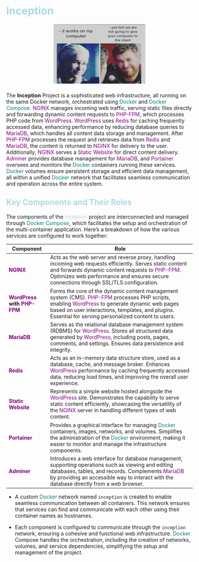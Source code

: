 # <span style="color: lightblue">Inception</span>

<div align="center"><img align="center" width="250" height="160" src="imgs/md.png"></div>

###
The **Inception** Project is a sophisticated web infrastructure, all running on the same Docker network, orchestrated using <span style="color: teal;">Docker</span> and <span style="color: teal;">Docker Compose</span>. <span style="color: purple;">NGINX</span> manages incoming web traffic, serving static files directly and forwarding dynamic content requests to <span style="color: purple;">PHP-FPM</span>, which processes PHP code from <span style="color: purple;">WordPress</span>. <span style="color: purple;">WordPress</span> uses <span style="color: purple;">Redis</span> for caching frequently accessed data, enhancing performance by reducing database queries to <span style="color: purple;">MariaDB</span>, which handles all content data storage and management. After <span style="color: purple;"><span style="color: purple;">PHP-FPM</span></span> processes the request and retrieves data from <span style="color: purple;">Redis</span> and <span style="color: purple;">MariaDB</span>, the content is returned to <span style="color: purple;">NGINX</span> for delivery to the user. Additionally, <span style="color: purple;">NGINX</span> serves a <span style="color: purple;">Static Website</span> for direct content delivery. <span style="color: purple;">Adminer</span> provides database management for <span style="color: purple;">MariaDB</span>, and <span style="color: purple;">Portainer</span> oversees and monitors the <span style="color: teal;">Docker</span> containers running these services. <span style="color: teal;">Docker</span> volumes ensure persistent storage and efficient data management, all within a unified <span style="color: teal;">Docker</span> network that facilitates seamless communication and operation across the entire system.



## <span style="color: lightblue">Key Components and Their Roles

The components of the <span style="color: lightblue">Inception</span> project are interconnected and managed through <span style="color: teal">Docker  Compose</span>, which facilitates the setup and orchestration of the multi-container application. Here’s a breakdown of how the various services are configured to work together:

| Component                | Role                                                                                                                   |
|--------------------------|------------------------------------------------------------------------------------------------------------------------|
| **<span style="color: purple;">NGINX</span>**                | Acts as the web server and reverse proxy, handling incoming web requests efficiently. Serves static content and forwards dynamic content requests to <span style="color: purple;">PHP-FPM</span>. Optimizes web performance and ensures secure connections through SSL/TLS configuration. |
| **<span style="color: purple;">WordPress</span> with <span style="color: purple;">PHP-FPM</span>** | Forms the core of the dynamic content management system (CMS). <span style="color: purple;">PHP-FPM</span> processes PHP scripts, enabling <span style="color: purple;">WordPress</span> to generate dynamic web pages based on user interactions, templates, and plugins. Essential for serving personalized content to users. |
| **<span style="color: purple;">MariaDB</span>**              | Serves as the relational database management system (RDBMS) for <span style="color: purple;">WordPress</span>. Stores all structured data generated by <span style="color: purple;">WordPress</span>, including posts, pages, comments, and settings. Ensures data persistence and integrity. |
| **<span style="color: purple;">Redis</span>**                | Acts as an in-memory data structure store, used as a database, cache, and message broker. Enhances <span style="color: purple;">WordPress</span> performance by caching frequently accessed data, reducing load times, and improving the overall user experience. |
| **<span style="color: purple;">Static Website</span>**       | Represents a simple website hosted alongside the <span style="color: purple;">WordPress</span> site. Demonstrates the capability to serve static content efficiently, showcasing the versatility of the <span style="color: purple;">NGINX</span> server in handling different types of web content. |
| **<span style="color: purple;">Portainer</span>**            | Provides a graphical interface for managing <span style="color: teal">Docker</span> containers, images, networks, and volumes. Simplifies the administration of the <span style="color: teal">Docker</span> environment, making it easier to monitor and manage the infrastructure components. |
| **<span style="color: purple;">Adminer</span>**              | Introduces a web interface for database management, supporting operations such as viewing and editing databases, tables, and records. Complements <span style="color: purple;">MariaDB</span> by providing an accessible way to interact with the database directly from a web browser. |


- A custom <span style="color: teal">Docker</span> network named `inception` is created to enable seamless communication between all containers. This network ensures that services can find and communicate with each other using their container names as hostnames.

- Each component is configured to communicate through the `inception` network, ensuring a cohesive and functional web infrastructure. <span style="color: teal">Docker</span> Compose handles the orchestration, including the creation of networks, volumes, and service dependencies, simplifying the setup and management of the project.

